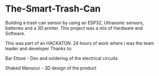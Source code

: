 # The-Smart-Trash-Can
Building a trash can sensor by using an ESP32, Ultrasonic sensors, batteries and a 3D printer. This project was a mix of Hardware and Software.

This was part of an HACKATON. 24 hours of work where i was the team leader and developer
Thanks to:

Bar Ettore - Dev and soldering of the electrical circuits

Shaked Mansour - 3D design of the product
